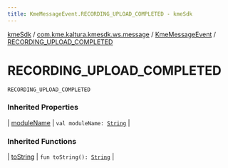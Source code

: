```yaml
---
title: KmeMessageEvent.RECORDING_UPLOAD_COMPLETED - kmeSdk
---
```


[kmeSdk](../../index.html) / [com.kme.kaltura.kmesdk.ws.message](../index.html) / [KmeMessageEvent](index.html) / [RECORDING_UPLOAD_COMPLETED](./-r-e-c-o-r-d-i-n-g_-u-p-l-o-a-d_-c-o-m-p-l-e-t-e-d.html)

# RECORDING_UPLOAD_COMPLETED

`RECORDING_UPLOAD_COMPLETED`

### Inherited Properties

| [moduleName](module-name.html) | `val moduleName: `[`String`](https://kotlinlang.org/api/latest/jvm/stdlib/kotlin/-string/index.html) |

### Inherited Functions

| [toString](to-string.html) | `fun toString(): `[`String`](https://kotlinlang.org/api/latest/jvm/stdlib/kotlin/-string/index.html) |

